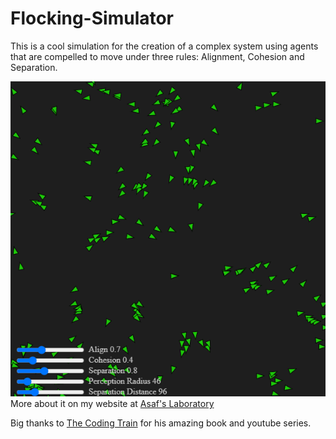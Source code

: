 # Flocking-Simulator

This is a cool simulation for the creation of a complex system using agents that are compelled to move under three rules:
Alignment, Cohesion and Separation.

[![Click to try for yourself](images/ScreenShot.png "Click to try for yourself")](https://asafdov.github.io/Flocking-Simulator/)
More about it on my website at [Asaf's Laboratory](https://asafslaboratory.com/?p=100)


Big thanks to [The Coding Train](https://github.com/shiffman/thecodingtrain.com) for his amazing book and youtube series. 
